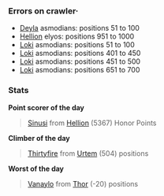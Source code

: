 ### Errors on crawler·
- [Deyla](/#/ranking/Deyla) asmodians: positions 51 to 100
- [Hellion](/#/ranking/Hellion) elyos: positions 951 to 1000
- [Loki](/#/ranking/Loki) asmodians: positions 51 to 100
- [Loki](/#/ranking/Loki) asmodians: positions 401 to 450
- [Loki](/#/ranking/Loki) asmodians: positions 451 to 500
- [Loki](/#/ranking/Loki) asmodians: positions 651 to 700


### Stats

**Point scorer of the day**
>[Sinusi](/#/character/Hellion/309936) from [Hellion](/#/ranking/Hellion)  (5367) Honor Points


**Climber of the day**
>[Thirtyfire](/#/character/Urtem/1176657) from [Urtem](/#/ranking/Urtem)  (504) positions


**Worst of the day**
>[Vanaylo](/#/character/Thor/2064479) from [Thor](/#/ranking/Thor)  (-20) positions


